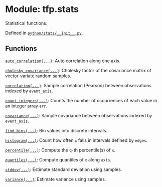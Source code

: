 <div itemscope itemtype="http://developers.google.com/ReferenceObject">
<meta itemprop="name" content="tfp.stats" />
<meta itemprop="path" content="Stable" />
</div>

# Module: tfp.stats

Statistical functions.



Defined in [`python/stats/__init__.py`](https://github.com/tensorflow/probability/tree/master/tensorflow_probability/python/stats/__init__.py).

<!-- Placeholder for "Used in" -->


## Functions

[`auto_correlation(...)`](../tfp/stats/auto_correlation.md): Auto correlation along one axis.

[`cholesky_covariance(...)`](../tfp/stats/cholesky_covariance.md): Cholesky factor of the covariance matrix of vector-variate random samples.

[`correlation(...)`](../tfp/stats/correlation.md): Sample correlation (Pearson) between observations indexed by `event_axis`.

[`count_integers(...)`](../tfp/stats/count_integers.md): Counts the number of occurrences of each value in an integer array `arr`.

[`covariance(...)`](../tfp/stats/covariance.md): Sample covariance between observations indexed by `event_axis`.

[`find_bins(...)`](../tfp/stats/find_bins.md): Bin values into discrete intervals.

[`histogram(...)`](../tfp/stats/histogram.md): Count how often `x` falls in intervals defined by `edges`.

[`percentile(...)`](../tfp/stats/percentile.md): Compute the `q`-th percentile(s) of `x`.

[`quantiles(...)`](../tfp/stats/quantiles.md): Compute quantiles of `x` along `axis`.

[`stddev(...)`](../tfp/stats/stddev.md): Estimate standard deviation using samples.

[`variance(...)`](../tfp/stats/variance.md): Estimate variance using samples.

